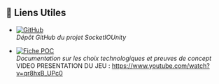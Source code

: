 ## 🔗 Liens Utiles

- [![GitHub](https://img.shields.io/badge/GitHub-SocketIOUnity-blue?logo=github&style=for-the-badge)](https://github.com/itisnajim/SocketIOUnity)  
  *Dépôt GitHub du projet SocketIOUnity*

- [![Fiche POC](https://img.shields.io/badge/Google%20Docs-Fiche%20POC%20Iteration%201-green?logo=google-drive&style=for-the-badge)](https://docs.google.com/document/d/1EAtwIfbZhP10eVwbqY4A8Bh3JxfN-4U8P2OGcPOpuFg/edit?usp=sharing)  
  *Documentation sur les choix technologiques et preuves de concept*
VIDEO PRESENTATION DU JEU : https://www.youtube.com/watch?v=qr8hxB_UPc0

